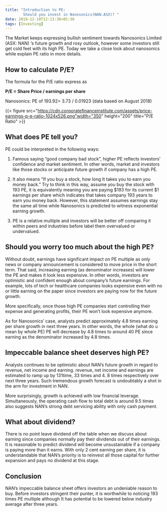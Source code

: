 ```yaml
---
title: "Introduction to PE:  
        Should you invest in Nanosonics(NAN.ASX)? "
date: 2019-12-18T12:13:30+05:30
tags: [Investing]
---
```


The Market keeps expressing bullish sentiment towards Nanosonics Limited (ASX: NAN) ‘s future growth and rosy outlook, however some investors still get cold feet with its high PE. Today we take a close look about nanosonics while explain PE ratio in more details.

## How to calculate P/E? 

The formula for the P/E ratio express as  

**P/E = Share Price / earnings per share**



Nanosonics: 
PE of 193.92= 3.73 / 0.01923 (data based on August 2018) 

{{< figure src="https://cdn.corporatefinanceinstitute.com/assets/price-earnings-p-e-ratio-1024x526.png"width="350" height="200"  title="P/E Ratio" >}}

## What does PE tell you? 

PE could be interpreted in the following ways:

1.	Famous saying “good company bad stock”, higher PE reflects investors’ confidence and market sentiment. In other words, market and investors like those stocks or anticipate future growth if company has a high PE.

2.	It also means “If you buy a stock, how long It takes you to earn you money back.” Try to think in this way, assume you buy the stock with 193 PE, it is equivalently meaning you are paying $193 for its current $1 earnings per share which indicates that takes company 193 years to earn you money back. However, this statement assumes earnings stay the same all time while Nanosonics is predicted to witness exponential earning growth.

3.	PE is a relative multiple and investors will be better off comparing it within peers and industries before label them overvalued or undervalued.	
 
## Should you worry too much about the high PE? 

Without doubt, earnings have significant impact on PE multiple as only news or company announcement is considered to move price in the short term. That said, increasing earning (as denominator increases) will lower the PE and makes it look less expensive. In other words, investors are optimistic and confident enough about company’s future earnings. For example, lots of tech or healthcare companies looks expensive even with no or little earning on the paper since investors are paying now for the future growth.  

More specifically, once those high PE companies start controlling their expense and generating profits, their PE won’t look expensive anymore.

As for Nanosonics’ case, analysts predict approximately 4.8 times earning per share growth in next three years. In other words, the whole (what do u mean by whole PE) PE  will decrease by 4.8 times to around 40 PE since earning as the denominator increased by 4.8 times. 

## Impeccable balance sheet deserves high PE?

Analysts continues to be optimistic about NAN’s future growth in regard to revenue, net income and earning. revenue, net income and earnings are estimated to ramp up by 131time, 33 times and 4. 8 times respectively over next three years. Such tremendous growth forecast is undoubtably a shot in the arm for investment in NAN.

More surprisingly, growth is achieved with low financial leverage. Simultaneously, the operating cash flow to total debt is around 9.5 times also suggests NAN’s strong debt servicing ability with only cash payment.

## What about dividend?

There is no point leave dividend off the table when we discuss about earning since companies normally pay their dividends out of their earnings. It is reasonable to predict dividend will become unsustainable if a company is paying more than it earns. With only 2 cent earning per share, it is understandable that NAN’s priority is to reinvest all those capital for further expansion and pays no dividend at this stage.

## Conclusion

NAN’s impeccable balance sheet offers investors an undeniable reason to buy. Before investors stringent their punter, it is worthwhile to noticing 193 times PE multiple although It has potential to be lowered below industry average after three years.
